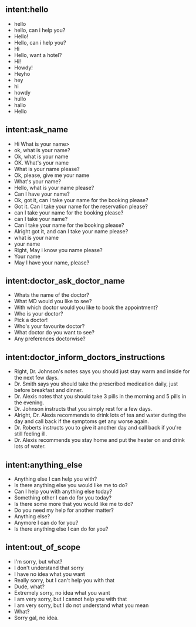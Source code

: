 ## intent:hello
- hello
- hello, can i help you?
- Hello!
- Hello, can i help you?
- Hi
- Hello, want a hotel?
- Hi!
- Howdy!
- Heyho
- hey
- hi
- howdy
- hullo
- hallo
- Hello

## intent:ask_name
- Hi What is your name>
- ok, what is your name?
- Ok, what is your name
- OK. What's your name 
- What is your name please?
- Ok, please, give me your name
- What's your name?
- Hello, what is your name please?
- Can I have your name?
- Ok, got it, can I take your name for the booking please?
- Got it. Can I take your name for the reservation please?
- can I take your name for the booking please?
- can I take your name?
- Can I take your name for the booking please?
- Alright got it, and can I take your name please?
- what is your name
- your name
- Right, May i know you name please?
- Your name
- May I have your name, please?

## intent:doctor_ask_doctor_name
- Whats the name of the doctor?
- What MD would you like to see?
- With which doctor would you like to book the appointment?
- Who is your doctor?
- Pick a doctor!
- Who's your favourite doctor?
- What doctor do you want to see?
- Any preferences doctorwise?

## intent:doctor_inform_doctors_instructions
- Right, Dr. Johnson's notes says you should just stay warm and inside for the next few days.
- Dr. Smith says you should take the prescribed medication daily, just before breakfast and dinner.
- Dr. Alexis notes that you should take 3 pills in the morning and 5 pills in the evening.
- Dr. Johnson instructs that you simply rest for a few days.
- Alright, Dr. Alexis recommends to drink lots of tea and water during the day and call back if the symptoms get any worse again.
- Dr. Roberts instructs you to give it another day and call back if you're still feeling ill.
- Dr. Alexis recommends you stay home and put the heater on and drink lots of water.

## intent:anything_else
- Anything else I can help you with?
- Is there anything else you would like me to do?
- Can I help you with anything else today?
- Something other I can do for you today?
- Is there some more that you would like me to do?
- Do you need my help for another matter?
- Anything else?
- Anymore I can do for you?
- Is there anything else I can do for you?

## intent:out_of_scope
- I'm sorry, but what?
- I don't understand that sorry
- I have no idea what you want
- Really sorry, but I can't help you with that
- Dude, what?
- Extremely sorry, no idea what you want
- I am very sorry, but I cannot help you with that
- I am very sorry, but I do not understand what you mean
- What?
- Sorry gal, no idea.